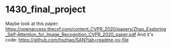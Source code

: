 # 1430_final_project

Maybe look at this paper: https://openaccess.thecvf.com/content_CVPR_2020/papers/Zhao_Exploring_Self-Attention_for_Image_Recognition_CVPR_2020_paper.pdf
And it's code: https://github.com/hszhao/SAN?tab=readme-ov-file
